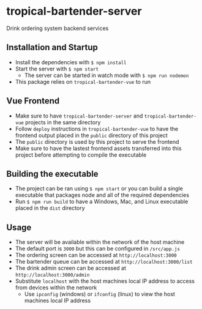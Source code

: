 # tropical-bartender-server
Drink ordering system backend services

## Installation and Startup
- Install the dependencies with `$ npm install`
- Start the server with `$ npm start`
  - The server can be started in watch mode with `$ npm run nodemon`
- This package relies on `tropical-bartender-vue` to run

## Vue Frontend
- Make sure to have `tropical-bartender-server` and `tropical-bartender-vue` projects in the same directory
- Follow `deploy` instructions in `tropical-bartender-vue` to have the frontend output placed in the `public` directory of this project
- The `public` directory is used by this project to serve the frontend
- Make sure to have the lastest frontend assets transferred into this project before attempting to compile the executable

## Building the executable
- The project can be ran using `$ npm start` or you can build a single executable that packages node and all of the
required dependencies
- Run `$ npm run build` to have a Windows, Mac, and Linux executable placed in the `dist` directory

## Usage
- The server will be available within the network of the host machine
- The default port is `3000` but this can be configured in `/src/app.js`
- The ordering screen can be accessed at `http://localhost:3000`
- The bartender queue can be accessed at `http://localhost:3000/list`
- The drink admin screen can be accessed at `http://localhost:3000/admin`
- Substitute `localhost` with the host machines local IP address to access from devices within the network
  - Use `ipconfig` (windows) or `ifconfig` (linux) to view the host machines local IP address

